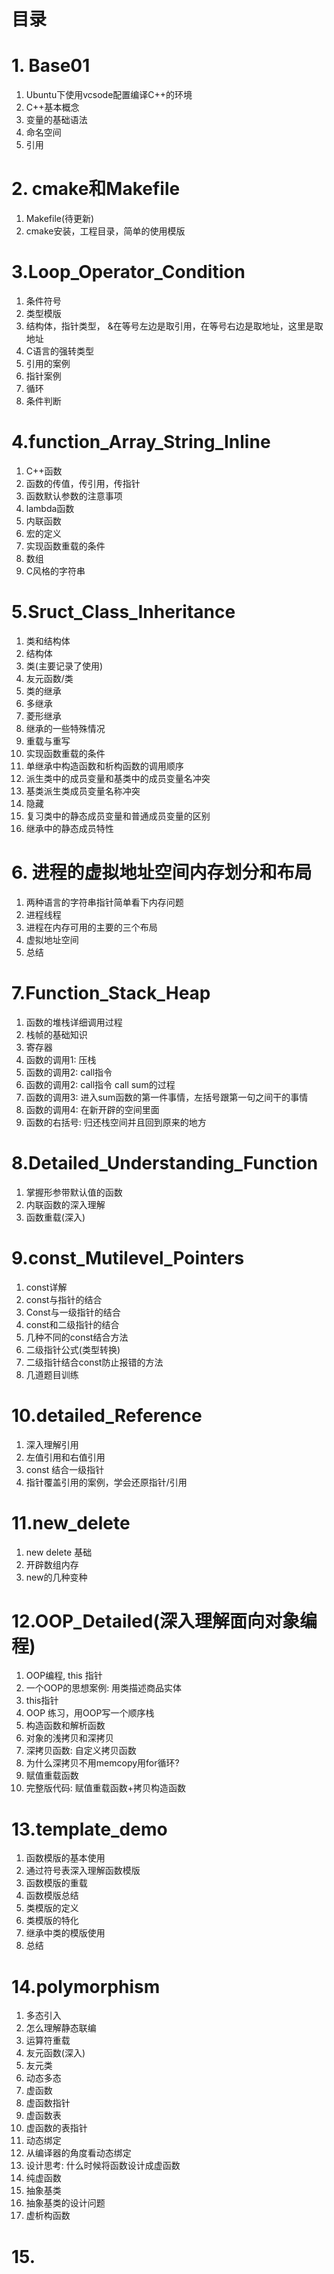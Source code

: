 # 目录
# 1. Base01
1. Ubuntu下使用vcsode配置编译C++的环境
2. C++基本概念
3. 变量的基础语法
4. 命名空间
5. 引用

# 2. cmake和Makefile
1. Makefile(待更新)
2. cmake安装，工程目录，简单的使用模版

# 3.Loop_Operator_Condition
1. 条件符号
2. 类型模版
3. 结构体，指针类型， &在等号左边是取引用，在等号右边是取地址，这里是取地址
4. C语言的强转类型
5. 引用的案例
6. 指针案例 
7. 循环
8. 条件判断

# 4.function_Array_String_Inline
1. C++函数
2. 函数的传值，传引用，传指针
3. 函数默认参数的注意事项
4. lambda函数
5. 内联函数
6. 宏的定义
7. 实现函数重载的条件
8. 数组
9. C风格的字符串

# 5.Sruct_Class_Inheritance
1. 类和结构体
2. 结构体
3. 类(主要记录了使用)
4. 友元函数/类
5. 类的继承
6. 多继承
7. 菱形继承
8. 继承的一些特殊情况
9. 重载与重写
10. 实现函数重载的条件
11. 单继承中构造函数和析构函数的调用顺序
12. 派生类中的成员变量和基类中的成员变量名冲突
13. 基类派生类成员变量名称冲突
14. 隐藏
15. 复习类中的静态成员变量和普通成员变量的区别
16. 继承中的静态成员特性

# 6. 进程的虚拟地址空间内存划分和布局
1. 两种语言的字符串指针简单看下内存问题
2. 进程线程
3. 进程在内存可用的主要的三个布局
4. 虚拟地址空间
5. 总结

# 7.Function_Stack_Heap
1. 函数的堆栈详细调用过程
2. 栈帧的基础知识
3. 寄存器
4. 函数的调用1: 压栈
5. 函数的调用2: call指令
6. 函数的调用2: call指令 call sum的过程
7. 函数的调用3: 进入sum函数的第一件事情，左括号跟第一句之间干的事情
8. 函数的调用4: 在新开辟的空间里面
9. 函数的右括号: 归还栈空间并且回到原来的地方

# 8.Detailed_Understanding_Function
1. 掌握形参带默认值的函数
2. 内联函数的深入理解
3. 函数重载(深入)

# 9.const_Mutilevel_Pointers
1. const详解
1. const与指针的结合
2. Const与一级指针的结合
3. const和二级指针的结合
4. 几种不同的const结合方法
5. 二级指针公式(类型转换)
6. 二级指针结合const防止报错的方法
7. 几道题目训练

# 10.detailed_Reference
1. 深入理解引用
2. 左值引用和右值引用
3. const 结合一级指针
4. 指针覆盖引用的案例，学会还原指针/引用

# 11.new_delete
1. new delete 基础
2. 开辟数组内存
3. new的几种变种

# 12.OOP_Detailed(深入理解面向对象编程)
1. OOP编程, this 指针
2. 一个OOP的思想案例: 用类描述商品实体
3. this指针
4. OOP 练习，用OOP写一个顺序栈
5. 构造函数和解析函数
6. 对象的浅拷贝和深拷贝
7. 深拷贝函数: 自定义拷贝函数
8. 为什么深拷贝不用memcopy用for循环?
9. 赋值重载函数
10. 完整版代码: 赋值重载函数+拷贝构造函数
  
# 13.template_demo
1. 函数模版的基本使用
2. 通过符号表深入理解函数模版
3. 函数模版的重载
4. 函数模版总结
5. 类模版的定义
6. 类模版的特化
7. 继承中类的模版使用
8. 总结

# 14.polymorphism
1. 多态引入
2. 怎么理解静态联编
3. 运算符重载
4. 友元函数(深入)
5. 友元类
6. 动态多态
7. 虚函数
8. 虚函数指针
9. 虚函数表
10. 虚函数的表指针
11. 动态绑定
12. 从编译器的角度看动态绑定
13. 设计思考: 什么时候将函数设计成虚函数
14. 纯虚函数
15. 抽象基类
16. 抽象基类的设计问题
17. 虚析构函数

# 15. 
